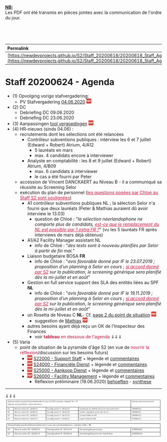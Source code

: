 <link rel="stylesheet" href="https://newdevprojects.github.io/S2/S2.css">
<link rel="stylesheet" href="S2.css">

<u><b>NB:</b></u>  
Les PDF ont été transmis en pièces jointes avec la communication de l'ordre du jour.  

&nbsp;

&nbsp;

| Permalink |
| :--- |
| [https://newdevprojects.github.io/S2/Staff_20200618/20200618_Staff_Agenda.html](https://newdevprojects.github.io/S2/Staff_20200618/20200618_Staff_Agenda.html) | 

# Staff 20200624 - Agenda

* (1) Opvolging vorige stafvergadering:
	* PV Stafvergadering [04.06.2020](20200604_Staff_PV.pdf) ![](pdf.png)
* (2) DC 
	* Debriefing DC 09.06.2020 
	* Debriefing DC 23.06.2020
* (3) Aanpassingen [tool vergoedingen](Aanpassingen_tool_vergoedingen.pdf) ![](pdf.png)
* (4) HR-nieuws (sinds 04.06) :
	* recrutements dont les sélections ont été relancées
		* Contrôleur subventions publiques : interview les 6 et 7 juillet (Edward + Robert) Atrium, 4/A12
			* 5 lauréats en mars
			* max. 4 candidats encore à interviewer
		* Analyste en comptabilité : les 8 et 9 juillet (Edward + Robert) Atrium, 4/B09
			* max. 6 candidats à interviewer
			* le cas a été fourni par Peter
	* accession de Vincent DANCKAERT au Niveau B - il a communiqué sa réussite au Screening Selor
	* exécution du plan de personnel (<font color="crimson"><u>les questions posées par Chloé au Staff S2 sont soulignées</u></font>)
		* A1 contrôleur subventions publiques NL ; la sélection Selor n'a fourni que deux lauréats (Peter & Mathias auraient dû avoir interview le 13.03)
			* question de Chloé : "*la sélection néerlandophone ne comporte plus de candidats, <font color="crimson"><u>est-ce que le remplacement du NL est possible par 1 extra FR ?</u></font>*" (vu les 5 lauréats FR après interviews de mars déjà obtenus)
		* A1/A2 Facility Manager assistant NL
			* info de Chloé : "*des tests sont à nouveau planifiés par Selor à partir de fin mai.*"
		* Liaison budgetaire BOSA <b>FR</b>
			* info de Chloé : "*avis favorable donné par IF le 23.07.2019 ; proposition d’un planning à Selor en cours ; <font color="crimson"><u>si accord donné par S2</u></font> sur la publication, le screening générique sera planifié dès la mi-juillet et en août*"
		* Gestion en full service support des SLA des entités liées au SPF <b>NL</b>
			* info de Chloé : "*avis favorable donné par IF le 19.11.2019 ; proposition d’un planning à Selor en cours ; <font color="crimson"><u>si accord donné par S2</u></font> sur la publication, le screening générique sera planifié dès la mi-juillet et en août*"
		* un Rosetta de Niveau C <b>NL</b>- Cf. [page 2 du point de situation](20200609_Rosetta_point_situation.pdf) ![](pdf.png)
			* suggestion de [Mathias](Rosetta_Reaction_Mathias.pdf) ![](pdf.png)
		* autres besoins ayant déjà reçu un OK de l'Inspecteur des Finances
			* voir <font color="crimson"><b>tableau</b> en dessous de l'agenda</font> &dArr;&dArr;&dArr;
* (5) Varia
	* point de situation de la pyramide d'âge S2 (en vue de <font color="crimson">nourrir la réflexion</font>/discussion sur les besoins futurs)
		* ![](pdf.png) [S22000 - Support Staff](S22000.pdf) + légende et [commentaires](S22000.md)
		* ![](pdf.png) [S24000 - Financiële Dienst](S24000.pdf) + légende et [commentaires](S24000.md)
		* ![](pdf.png) [S25000 - Aankoop Dienst](S25000.pdf) + légende et [commentaires](S25000.md)
		* ![](pdf.png) [S26000 - Facility Management](S26000.pdf) + légende et [commentaires](S26000.md)
			* Réflexion préliminaire (19.06.2020) [behoeften](20200619_behoeften_Facility.pdf) - [synthese](20200619_Synthese_Facility.pdf)

---

&dArr;&dArr;&dArr;  
![](autres_besoins_S2.png) 


	
